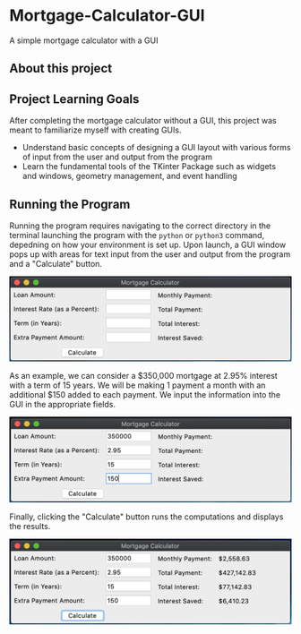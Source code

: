 # Mortgage-Calculator-GUI
A simple mortgage calculator with a GUI

## About this project

## Project Learning Goals

After completing the mortgage calculator without a GUI, this project was meant to familiarize myself with creating GUIs.

- Understand basic concepts of designing a GUI layout with various forms of input from the user and output from the program
- Learn the fundamental tools of the TKinter Package such as widgets and windows, geometry management, and event handling

## Running the Program

Running the program requires navigating to the correct directory in the terminal launching the program with the `python` or `python3` command, depedning on how your environment is set up. Upon launch, a GUI window pops up with areas for text input from the user and output from the program and a "Calculate" button.

![New GUI Window](Images/img1.png)

As an example, we can consider a $350,000 mortgage at 2.95% interest with a term of 15 years. We will be making 1 payment a month with an additional $150 added to each payment. We input the information into the GUI in the appropriate fields.

![GUI Window with input](Images/img2.png)

Finally, clicking the "Calculate" button runs the computations and displays the results.

![GUI Window with results](Images/img3.png)
